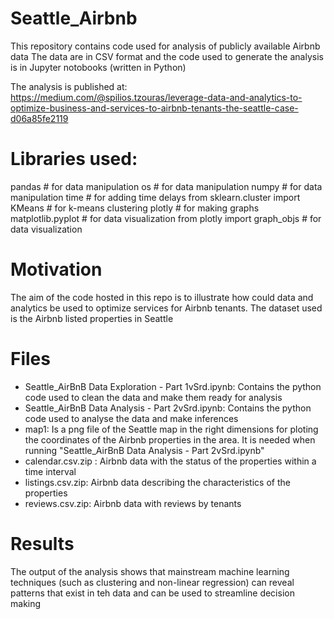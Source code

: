 # Seattle_Airbnb
This repository contains code used for analysis of publicly available Airbnb data
The data are in CSV format and the code used to generate the analysis is in Jupyter notobooks (written in Python)

The analysis is published at: https://medium.com/@spilios.tzouras/leverage-data-and-analytics-to-optimize-business-and-services-to-airbnb-tenants-the-seattle-case-d06a85fe2119


# Libraries used:
pandas # for data manipulation
os # for data manipulation
numpy # for data manipulation
time # for adding time delays
from sklearn.cluster import KMeans # for k-means clustering
plotly # for making graphs
matplotlib.pyplot # for data visualization
from plotly import graph_objs # for data visualization

# Motivation
The aim of the code hosted in this repo is to illustrate how could data and analytics be used to optimize services for Airbnb tenants. The dataset used is the Airbnb listed properties in Seattle

# Files
- Seattle_AirBnB Data Exploration - Part 1vSrd.ipynb: Contains the python code used to clean the data and make them ready for analysis
- Seattle_AirBnB Data Analysis - Part 2vSrd.ipynb: Contains the python code used to analyse the data and make inferences 
- map1: Is a png file of the Seattle map in the right dimensions for ploting the coordinates of the Airbnb properties in the area. It is needed when running "Seattle_AirBnB Data Analysis - Part 2vSrd.ipynb"
- calendar.csv.zip : Airbnb data with the status of the properties within a time interval
- listings.csv.zip: Airbnb data describing the characteristics of the properties 
- reviews.csv.zip: Airbnb data with reviews by tenants 


# Results
The output of the analysis shows that mainstream machine learning techniques (such as clustering and non-linear regression) can reveal patterns that exist in teh data and can be used to streamline decision making
